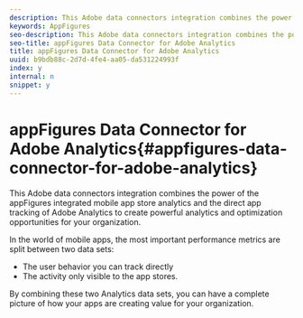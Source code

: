 ```yaml
---
description: This Adobe data connectors integration combines the power of the appFigures integrated mobile app store analytics and the direct app tracking of Adobe Analytics to create powerful analytics and optimization opportunities for your organization.
keywords: AppFigures
seo-description: This Adobe data connectors integration combines the power of the appFigures integrated mobile app store analytics and the direct app tracking of Adobe Analytics to create powerful analytics and optimization opportunities for your organization.
seo-title: appFigures Data Connector for Adobe Analytics
title: appFigures Data Connector for Adobe Analytics
uuid: b9bdb88c-2d7d-4fe4-aa05-da531224993f
index: y
internal: n
snippet: y
---
```


# appFigures Data Connector for Adobe Analytics{#appfigures-data-connector-for-adobe-analytics}

This Adobe data connectors integration combines the power of the appFigures integrated mobile app store analytics and the direct app tracking of Adobe Analytics to create powerful analytics and optimization opportunities for your organization.

In the world of mobile apps, the most important performance metrics are split between two data sets:

* The user behavior you can track directly 
* The activity only visible to the app stores.

By combining these two Analytics data sets, you can have a complete picture of how your apps are creating value for your organization. 
